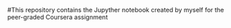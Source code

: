 #This repository contains the Jupyther notebook created by myself for the peer-graded Coursera assignment
